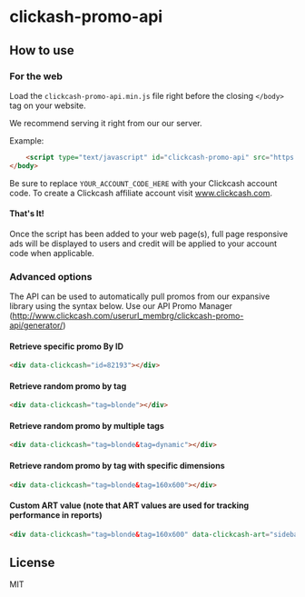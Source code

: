 # clickash-promo-api

## How to use

### For the web

Load the `clickcash-promo-api.min.js` file right before the closing `</body>` tag on your website.

We recommend serving it right from our our server.

Example:

```html
	<script type="text/javascript" id="clickcash-promo-api" src="https://images.ifriends.net/if_v2/clickcashpromoapi/0.0.7/clickcash-promo-api.min.js?pccacct=YOUR_ACCOUNT_CODE_HERE&pmode=auto"></script>
</body>
```

Be sure to replace `YOUR_ACCOUNT_CODE_HERE` with your Clickcash account code. To create a Clickcash affiliate account visit www.clickcash.com.

#### That's It!

Once the script has been added to your web page(s), full page responsive ads will be displayed to users and credit will be applied to your account code when applicable.

### Advanced options

The API can be used to automatically pull promos from our expansive library using the syntax below. Use our API Promo Manager (http://www.clickcash.com/userurl_membrg/clickcash-promo-api/generator/)

#### Retrieve specific promo By ID
```html
<div data-clickcash="id=82193"></div>
```
#### Retrieve random promo by tag
```html
<div data-clickcash="tag=blonde"></div>
```

#### Retrieve random promo by multiple tags
```html
<div data-clickcash="tag=blonde&tag=dynamic"></div>
```

#### Retrieve random promo by tag with specific dimensions
```html
<div data-clickcash="tag=blonde&tag=160x600"></div>
```

#### Custom ART value (note that ART values are used for tracking performance in reports)
```html
<div data-clickcash="tag=blonde&tag=160x600" data-clickcash-art="sidebar-blonde-160x600"></div>
```


## License

MIT



